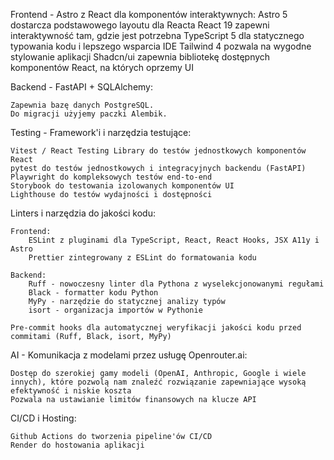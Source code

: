Frontend - Astro z React dla komponentów interaktywnych:
    Astro 5 dostarcza podstawowego layoutu dla Reacta
    React 19 zapewni interaktywność tam, gdzie jest potrzebna
    TypeScript 5 dla statycznego typowania kodu i lepszego wsparcia IDE
    Tailwind 4 pozwala na wygodne stylowanie aplikacji
    Shadcn/ui zapewnia bibliotekę dostępnych komponentów React, na których oprzemy UI

Backend - FastAPI + SQLAlchemy:

    Zapewnia bazę danych PostgreSQL.
    Do migracji użyjemy paczki Alembik.

Testing - Framework'i i narzędzia testujące:

    Vitest / React Testing Library do testów jednostkowych komponentów React
    pytest do testów jednostkowych i integracyjnych backendu (FastAPI)
    Playwright do kompleksowych testów end-to-end
    Storybook do testowania izolowanych komponentów UI
    Lighthouse do testów wydajności i dostępności

Linters i narzędzia do jakości kodu:

    Frontend:
        ESLint z pluginami dla TypeScript, React, React Hooks, JSX A11y i Astro
        Prettier zintegrowany z ESLint do formatowania kodu

    Backend:
        Ruff - nowoczesny linter dla Pythona z wyselekcjonowanymi regułami
        Black - formatter kodu Python
        MyPy - narzędzie do statycznej analizy typów
        isort - organizacja importów w Pythonie

    Pre-commit hooks dla automatycznej weryfikacji jakości kodu przed commitami (Ruff, Black, isort, MyPy)

AI - Komunikacja z modelami przez usługę Openrouter.ai:

    Dostęp do szerokiej gamy modeli (OpenAI, Anthropic, Google i wiele innych), które pozwolą nam znaleźć rozwiązanie zapewniające wysoką efektywność i niskie koszta
    Pozwala na ustawianie limitów finansowych na klucze API

CI/CD i Hosting:

    Github Actions do tworzenia pipeline'ów CI/CD
    Render do hostowania aplikacji

